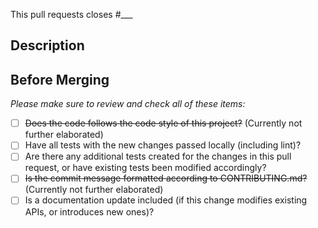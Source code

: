 <!--

⚠️ IMPORTANT ⚠️
- Please do not create a Pull Request without creating an issue first.
- Please make sure to read the Pull Request Guidelines: https://github.com/The-Wizz/GoldenProfile/blob/master/.github/CONTRIBUTING.md#pull-request-guidelines
- Lines which begins with <!-- are just comments and doesn't appear in the final Pull Request.

-->


This pull requests closes #___


## Description
<!-- Please describe your pull request. -->


## Before Merging
_Please make sure to review and check all of these items:_

<!-- (Update "[ ]" to "[x]" to check a box) -->
- [ ] ~~Does the code follows the code style of this project?~~ (Currently not further elaborated)
- [ ] Have all tests with the new changes passed locally (including lint)?
- [ ] Are there any additional tests created for the changes in this pull request, or have existing tests been modified accordingly?
- [ ] ~~Is the commit message formatted according to CONTRIBUTING.md?~~ (Currently not further elaborated)
- [ ] Is a documentation update included (if this change modifies existing APIs, or introduces new ones)?

<!-- TODO: Add Definition of Done here -->
